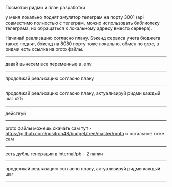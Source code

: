 Посмотри ридми и план разработки

у меня локально поднят эмулятор телеграм на порту 3001 (api совместимо полностью с телеграм, можно использовать библиотеку телеграма, но обращаться к локальному адресу вместо сервера).

Начинай реализацию согласно плану. Бэкенд сервиса учета бюджета также поднят, бэкенд на 8080 порту тоже локально, обмен по grpc, в ридми есть ссылка на proto файлы.

---

давай вынесем все переменные в .env

---

продолжай реализацию согласно плану

---

продолжай реализацию согласно плану, актуализируй ридми каждый шаг x25

---

действуй

---

proto файлы можешь скачать сам тут - https://github.com/positron48/budget/tree/master/proto
и остальное тоже сам

---

есть дубль генерации в internal/pb - 2 папки

---

продолжай реализацию согласно плану, актуализируй ридми каждый шаг

---

